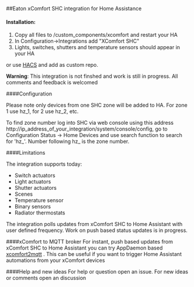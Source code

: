 
##Eaton xComfort SHC integration for Home Assistance 


#### Installation:
  1. Copy all files to /custom_components/xcomfort and restart your HA
  2. In Configuration->Integrations add "XComfort SHC"
  3. Lights, switches, shutters and temperature sensors should appear in your HA

or use [HACS](https://hacs.xyz/docs/setup/download "HACS") and add as custom repo.

<b>Warning</b>: This integration is not finshed and work is still in progress. All comments and feedback is welcomed

####Configuration

Please note only devices from one SHC zone will be added to HA. For zone 1 use hz_1, for 2 use hz_2, etc.

To find zone number log into SHC via web console using this address http://ip_address_of_your_integration/system/console/config, go to Configuration Status -> Home Devices and use search function to search for 'hz_'. Number following hz_ is the zone number.

####Limitations

The integration supports today:
- Switch actuators
- Light actuators 
- Shutter actuators
- Scenes
- Temperature sensor
- Binary sensors
- Radiator thermostats

The integration polls updates from xComfort SHC to Home Assistant with user defined frequency. Work on push based status updates is in progress.


####xComfort to MQTT broker
For instant, push based updates from xComfort SHC to Home Assistant you can try AppDaemon based [xcomfort2mqtt](https://github.com/plamish/xcomfort2mqtt "xcomfort2mqtt") . This can be useful if you want to trigger  Home Assistant automations from your xComfort devices

####Help and new ideas
For help or question open an issue. For new ideas or comments open an discussion


